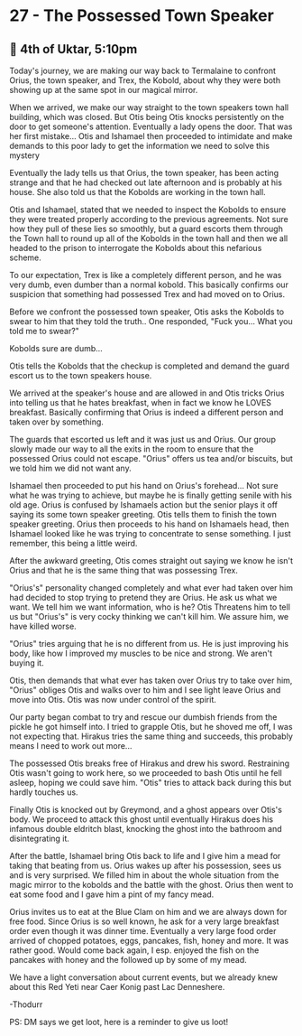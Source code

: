 # 27 - The Possessed Town Speaker

## 📅 4th of Uktar, 5:10pm

Today's journey, we are making our way back to Termalaine to confront Orius,
the town speaker, and Trex, the Kobold, about why they were both showing up at
the same spot in our magical mirror.

When we arrived, we make our way straight to the town speakers town hall
building, which was closed. But Otis being Otis knocks persistently on the door
to get someone's attention. Eventually a lady opens the door. That was her first
mistake... Otis and Ishamael then proceeded to intimidate and make demands to
this poor lady to get the information we need to solve this mystery

Eventually the lady tells us that Orius, the town speaker, has been acting
strange and that he had checked out late afternoon and is probably at his house.
She also told us that the Kobolds are working in the town hall.

Otis and Ishamael, stated that we needed to inspect the Kobolds to ensure they
were treated properly according to the previous agreements. Not sure how they
pull of these lies so smoothly, but a guard escorts them through the Town hall
to round up all of the Kobolds in the town hall and then we all headed to the
prison to interrogate the Kobolds about this nefarious scheme.

To our expectation, Trex is like a completely different person, and he was very
dumb, even dumber than a normal kobold. This basically confirms our suspicion
that something had possessed Trex and had moved on to Orius.

Before we confront the possessed town speaker, Otis asks the Kobolds to swear
to him that they told the truth.. One responded, "Fuck you... What you told me
to swear?"

Kobolds sure are dumb...

Otis tells the Kobolds that the checkup is completed and demand the guard
escort us to the town speakers house.

We arrived at the speaker's house and are allowed in and Otis tricks Orius into
telling us that he hates breakfast, when in fact we know he LOVES breakfast.
Basically confirming that Orius is indeed a different person and taken over by
something.

The guards that escorted us left and it was just us and Orius. Our group slowly
made our way to all the exits in the room to ensure that the possessed Orius
could not escape. "Orius" offers us tea and/or biscuits, but we told him we did
not want any.

Ishamael then proceeded to put his hand on Orius's forehead... Not sure what he
was trying to achieve, but maybe he is finally getting senile with his old age.
Orius is confused by Ishamaels action but the senior plays it off saying its
some town speaker greeting. Otis tells them to finish the town speaker greeting.
Orius then proceeds to his hand on Ishamaels head, then Ishamael looked like he
was trying to concentrate to sense something. I just remember, this being a
little weird.

After the awkward greeting, Otis comes straight out saying we know he isn't
Orius and that he is the same thing that was possessing Trex.

"Orius's" personality changed completely and what ever had taken over him had
decided to stop trying to pretend they are Orius. He ask us what we want. We
tell him we want information, who is he? Otis Threatens him to tell us but
"Orius's" is very cocky thinking we can't kill him. We assure him, we have
killed worse.

"Orius" tries arguing that he is no different from us. He is just improving his
body, like how I improved my muscles to be nice and strong. We aren't buying it.

Otis, then demands that what ever has taken over Orius try to take over him,
"Orius" obliges Otis and walks over to him and I see light leave Orius and move
into Otis. Otis was now under control of the spirit.

Our party began combat to try and rescue our dumbish friends from the pickle he
got himself into. I tried to grapple Otis, but he shoved me off, I was not
expecting that. Hirakus tries the same thing and succeeds, this probably means
I need to work out more...

The possessed Otis breaks free of Hirakus and drew his sword. Restraining Otis
wasn't going to work here, so we proceeded to bash Otis until he fell asleep,
hoping we could save him. "Otis" tries to attack back during this but hardly
touches us.

Finally Otis is knocked out by Greymond, and a ghost appears over Otis's body.
We proceed to attack this ghost until eventually Hirakus does his infamous
double eldritch blast, knocking the ghost into the bathroom and disintegrating
it.

After the battle, Ishamael bring Otis back to life and I give him a mead for
taking that beating from us. Orius wakes up after his possession, sees us and
is very surprised. We filled him in about the whole situation from the magic
mirror to the kobolds and the battle with the ghost. Orius then went to eat
some food and I gave him a pint of my fancy mead.

Orius invites us to eat at the Blue Clam on him and we are always down for free
food. Since Orius is so well known, he ask for a very large breakfast order
even though it was dinner time. Eventually a very large food order arrived of
chopped potatoes, eggs, pancakes, fish, honey and more. It was rather good.
Would come back again, I esp. enjoyed the fish on the pancakes with honey and
the followed up by some of my mead.

We have a light conversation about current events, but we already knew about
this Red Yeti near Caer Konig past Lac Denneshere.

-Thodurr

PS: DM says we get loot, here is a reminder to give us loot!
